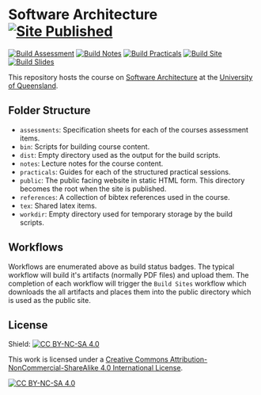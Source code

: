 # Software Architecture [![Site Published](https://img.shields.io/badge/website-published-brightgreen)](https://csse6400.uqcloud.net/ "Software Architecture course website")


[![Build Assessment](https://github.com/CSSE6400/software-architecture/actions/workflows/build-assessment.yml/badge.svg?branch=main)](https://github.com/CSSE6400/software-architecture/actions/workflows/build-assessment.yml)
[![Build Notes](https://github.com/CSSE6400/software-architecture/actions/workflows/build-notes.yml/badge.svg)](https://github.com/CSSE6400/software-architecture/actions/workflows/build-notes.yml)
[![Build Practicals](https://github.com/CSSE6400/software-architecture/actions/workflows/build-practicals.yml/badge.svg)](https://github.com/CSSE6400/software-architecture/actions/workflows/build-practicals.yml)
[![Build Site](https://github.com/CSSE6400/software-architecture/actions/workflows/build-site.yml/badge.svg)](https://github.com/CSSE6400/software-architecture/actions/workflows/build-site.yml)
[![Build Slides](https://github.com/CSSE6400/software-architecture/actions/workflows/build-slides.yml/badge.svg)](https://github.com/CSSE6400/software-architecture/actions/workflows/build-slides.yml)


This repository hosts the course on [Software Architecture](https://csse6400.uqcloud.net/ "Software Architecture course website") at the [University of Queensland](https://uq.edu.au/ "UQ home page").


## Folder Structure

* `assessments`: Specification sheets for each of the courses assessment items.
* `bin`: Scripts for building course content.
* `dist`: Empty directory used as the output for the build scripts.
* `notes`: Lecture notes for the course content.
* `practicals`: Guides for each of the structured practical sessions.
* `public`: The public facing website in static HTML form. This directory becomes the root when the site is published.
* `references`: A collection of bibtex references used in the course.
* `tex`: Shared latex items.
* `workdir`: Empty directory used for temporary storage by the build scripts.

## Workflows

Workflows are enumerated above as build status badges.
The typical workflow will build it's artifacts (normally PDF files) and upload them.
The completion of each workflow will trigger the `Build Sites` workflow which downloads the all artifacts and places them into the public directory which is used as the public site.

## License

Shield: [![CC BY-NC-SA 4.0][cc-by-nc-sa-shield]][cc-by-nc-sa]

This work is licensed under a
[Creative Commons Attribution-NonCommercial-ShareAlike 4.0 International License][cc-by-nc-sa].

[![CC BY-NC-SA 4.0][cc-by-nc-sa-image]][cc-by-nc-sa]

[cc-by-nc-sa]: http://creativecommons.org/licenses/by-nc-sa/4.0/
[cc-by-nc-sa-image]: https://licensebuttons.net/l/by-nc-sa/4.0/88x31.png
[cc-by-nc-sa-shield]: https://img.shields.io/badge/License-CC%20BY--NC--SA%204.0-lightgrey.svg
